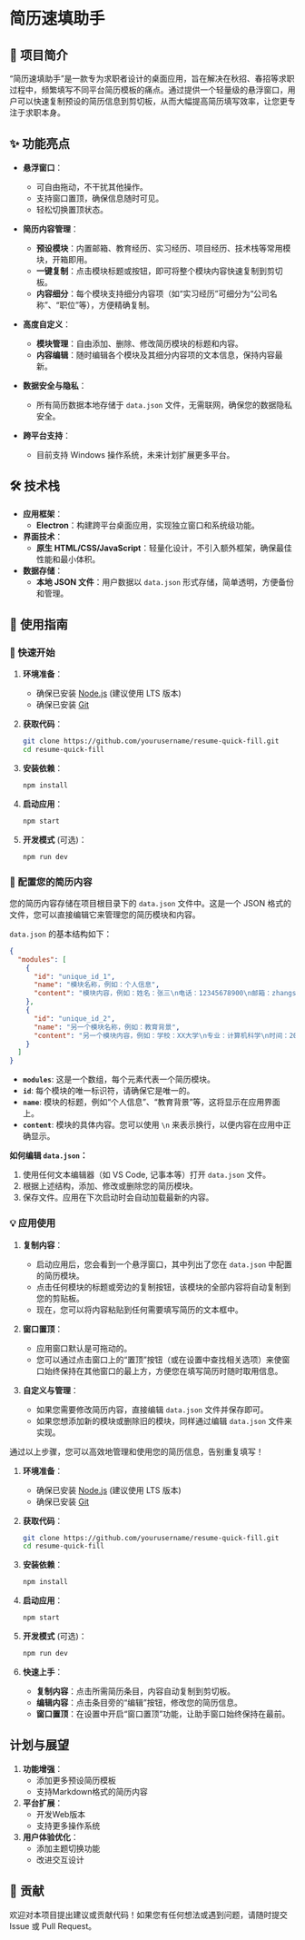 # 简历速填助手

## 🚀 项目简介

“简历速填助手”是一款专为求职者设计的桌面应用，旨在解决在秋招、春招等求职过程中，频繁填写不同平台简历模板的痛点。通过提供一个轻量级的悬浮窗口，用户可以快速复制预设的简历信息到剪切板，从而大幅提高简历填写效率，让您更专注于求职本身。

## ✨ 功能亮点

- **悬浮窗口**：
    - 可自由拖动，不干扰其他操作。
    - 支持窗口置顶，确保信息随时可见。
    - 轻松切换置顶状态。

- **简历内容管理**：
    - **预设模块**：内置邮箱、教育经历、实习经历、项目经历、技术栈等常用模块，开箱即用。
    - **一键复制**：点击模块标题或按钮，即可将整个模块内容快速复制到剪切板。
    - **内容细分**：每个模块支持细分内容项（如“实习经历”可细分为“公司名称”、“职位”等），方便精确复制。

- **高度自定义**：
    - **模块管理**：自由添加、删除、修改简历模块的标题和内容。
    - **内容编辑**：随时编辑各个模块及其细分内容项的文本信息，保持内容最新。

- **数据安全与隐私**：
    - 所有简历数据本地存储于 `data.json` 文件，无需联网，确保您的数据隐私安全。

- **跨平台支持**：
    - 目前支持 Windows 操作系统，未来计划扩展更多平台。

## 🛠️ 技术栈

- **应用框架**：
    - **Electron**：构建跨平台桌面应用，实现独立窗口和系统级功能。
- **界面技术**：
    - **原生 HTML/CSS/JavaScript**：轻量化设计，不引入额外框架，确保最佳性能和最小体积。
- **数据存储**：
    - **本地 JSON 文件**：用户数据以 `data.json` 形式存储，简单透明，方便备份和管理。

## 📖 使用指南

### 🚀 快速开始

1.  **环境准备**：
    - 确保已安装 [Node.js](https://nodejs.org/) (建议使用 LTS 版本)
    - 确保已安装 [Git](https://git-scm.com/)

2.  **获取代码**：
    ```bash
    git clone https://github.com/yourusername/resume-quick-fill.git
    cd resume-quick-fill
    ```

3.  **安装依赖**：
    ```bash
    npm install
    ```

4.  **启动应用**：
    ```bash
    npm start
    ```

5.  **开发模式** (可选)：
    ```bash
    npm run dev
    ```

### 📝 配置您的简历内容

您的简历内容存储在项目根目录下的 `data.json` 文件中。这是一个 JSON 格式的文件，您可以直接编辑它来管理您的简历模块和内容。

`data.json` 的基本结构如下：

```json
{
  "modules": [
    {
      "id": "unique_id_1",
      "name": "模块名称，例如：个人信息",
      "content": "模块内容，例如：姓名：张三\n电话：12345678900\n邮箱：zhangsan@example.com"
    },
    {
      "id": "unique_id_2",
      "name": "另一个模块名称，例如：教育背景",
      "content": "另一个模块内容，例如：学校：XX大学\n专业：计算机科学\n时间：2018-2022"
    }
  ]
}
```

-   **`modules`**: 这是一个数组，每个元素代表一个简历模块。
-   **`id`**: 每个模块的唯一标识符，请确保它是唯一的。
-   **`name`**: 模块的标题，例如“个人信息”、“教育背景”等，这将显示在应用界面上。
-   **`content`**: 模块的具体内容。您可以使用 `\n` 来表示换行，以便内容在应用中正确显示。

**如何编辑 `data.json`：**

1.  使用任何文本编辑器（如 VS Code, 记事本等）打开 `data.json` 文件。
2.  根据上述结构，添加、修改或删除您的简历模块。
3.  保存文件。应用在下次启动时会自动加载最新的内容。

### 💡 应用使用

1.  **复制内容**：
    - 启动应用后，您会看到一个悬浮窗口，其中列出了您在 `data.json` 中配置的简历模块。
    - 点击任何模块的标题或旁边的复制按钮，该模块的全部内容将自动复制到您的剪贴板。
    - 现在，您可以将内容粘贴到任何需要填写简历的文本框中。

2.  **窗口置顶**：
    - 应用窗口默认是可拖动的。
    - 您可以通过点击窗口上的“置顶”按钮（或在设置中查找相关选项）来使窗口始终保持在其他窗口的最上方，方便您在填写简历时随时取用信息。

3.  **自定义与管理**：
    - 如果您需要修改简历内容，直接编辑 `data.json` 文件并保存即可。
    - 如果您想添加新的模块或删除旧的模块，同样通过编辑 `data.json` 文件来实现。

通过以上步骤，您可以高效地管理和使用您的简历信息，告别重复填写！

1. **环境准备**：
   - 确保已安装 [Node.js](https://nodejs.org/) (建议使用 LTS 版本)
   - 确保已安装 [Git](https://git-scm.com/)

2. **获取代码**：
   ```bash
   git clone https://github.com/yourusername/resume-quick-fill.git
   cd resume-quick-fill
   ```

3. **安装依赖**：
   ```bash
   npm install
   ```

4. **启动应用**：
   ```bash
   npm start
   ```

5. **开发模式** (可选)：
   ```bash
   npm run dev
   ```
3. **快速上手**：
    - **复制内容**：点击所需简历条目，内容自动复制到剪切板。
    - **编辑内容**：点击条目旁的“编辑”按钮，修改您的简历信息。
    - **窗口置顶**：在设置中开启“窗口置顶”功能，让助手窗口始终保持在最前。

## 计划与展望

1. **功能增强**：
   - 添加更多预设简历模板
   - 支持Markdown格式的简历内容
2. **平台扩展**：
   - 开发Web版本
   - 支持更多操作系统
3. **用户体验优化**：
   - 添加主题切换功能
   - 改进交互设计

## 🤝 贡献

欢迎对本项目提出建议或贡献代码！如果您有任何想法或遇到问题，请随时提交 Issue 或 Pull Request。
